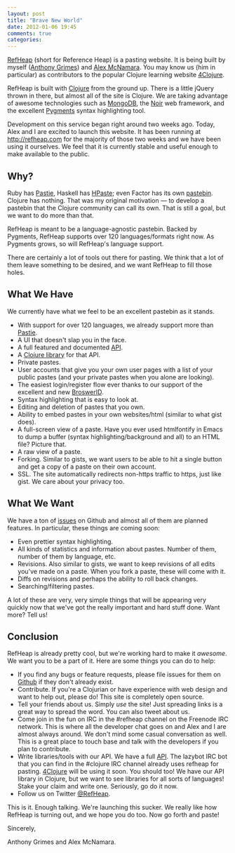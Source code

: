```yaml
---
layout: post
title: "Brave New World"
date: 2012-01-06 19:45
comments: true
categories:
---
```


[RefHeap](http://refheap.com) (short for Reference Heap) is a pasting website. It is being built by myself ([Anthony Grimes](http://github.com/Raynes)) and [Alex McNamara](http://github.com/amcnamara). You may know us (him in particular) as contributors to the popular Clojure learning website [4Clojure](http://4clojure.com).

RefHeap is built with [Clojure](http://clojure.org) from the ground up. There is a little jQuery thrown in there, but almost all of the site is Clojure. We are taking advantage of awesome technologies such as [MongoDB](http://www.mongodb.org/), the [Noir](http://webnoir.org/) web framework, and the excellent [Pygments](http://pygments.org/) syntax highlighting tool.

Development on this service began right around two weeks ago. Today, Alex and I are excited to launch this website. It has been running at <http://refheap.com> for the majority of those two weeks and we have been using it ourselves. We feel that it is currently stable and useful enough to make available to the public.

## Why?

Ruby has [Pastie](http://pastie.org), Haskell has [HPaste](http://hpaste.org); even Factor has its own [pastebin](http://paste.factorcode.org/). Clojure has nothing. That was my original motivation — to develop a pastebin that the Clojure community can call its own. That is still a goal, but we want to do more than that.

RefHeap is meant to be a language-agnostic pastebin. Backed by Pygments, RefHeap supports over 120 languages/formats right now. As Pygments grows, so will RefHeap's language support.

There are certainly a lot of tools out there for pasting. We think that a lot of them leave something to be desired, and we want RefHeap to fill those holes.

## What We Have

We currently have what we feel to be an excellent pastebin as it stands.

* With support for over 120 languages, we already support more than [Pastie](http://pastie.org).
* A UI that doesn't slap you in the face.
* A full featured and documented [API](http://refheap.com/api).
* A [Clojure library](https://github.com/Raynes/innuendo) for that API.
* Private pastes.
* User accounts that give you your own user pages with a list of your public pastes (and your private pastes when you alone are looking).
* The easiest login/register flow ever thanks to our support of the excellent and new [BroswerID](http://browserid.org).
* Syntax highlighting that is easy to look at.
* Editing and deletion of pastes that you own.
* Ability to embed pastes in your own websites/html (similar to what gist does).
* A full-screen view of a paste. Have you ever used htmlfontify in Emacs to dump a buffer (syntax highlighting/background and all) to an HTML file? Picture that.
* A raw view of a paste.
* Forking. Similar to gists, we want users to be able to hit a single button and get a copy of a paste on their own account.
* SSL. The site automatically redirects non-https traffic to https, just like gist. We care about your privacy too.

## What We Want

We have a ton of [issues](http://github.com/Raynes/refheap/issues) on Github and  almost all of them are planned features. In particular, these things are coming soon:

* Even prettier syntax highlighting.
* All kinds of statistics and information about pastes. Number of them, number of them by language, etc.
* Revisions. Also similar to gists, we want to keep revisions of all edits you've made on a paste. When you fork a paste, these will come with it.
* Diffs on revisions and perhaps the ability to roll back changes.
* Searching/filtering pastes.

A lot of these are very, very simple things that will be appearing very quickly now that we've got the really important and hard stuff done. Want more? Tell us!

## Conclusion

RefHeap is already pretty cool, but we're working hard to make it *awesome*. We want you to be a part of it. Here are some things you can do to help:

* If you find any bugs or feature requests, please file issues for them on [Github](https://github.com/Raynes/refheap/issues) if they don't already exist. 
* Contribute. If you're a Clojurian or have experience with web design and want to help out, please do! This site is completely open source.
* Tell your friends about us. Simply *use* the site! Just spreading links is a great way to spread the word. You can also tweet about us.
* Come join in the fun on IRC in the #refheap channel on the Freenode IRC network. This is where all the developer chat goes on and Alex and I are almost always around. We don't mind some casual conversation as well. This is a great place to touch base and talk with the developers if you plan to contribute.
* Write libraries/tools with our API. We have a full [API](http://refheap.com/api). The lazybot IRC bot that you can find in the #clojure IRC channel already uses refheap for pasting. [4Clojure](http://4clojure.com) will be using it soon. You should too! We have our API library in Clojure, but we want to see libraries for all sorts of languages! Stake your claim and write one. Seriously, go do it now.
* Follow us on Twitter [@RefHeap](http://twitter.com/RefHeap).

This is it. Enough talking. We're launching this sucker. We really like how RefHeap is turning out, and we hope you do too. Now go forth and paste!

Sincerely,

Anthony Grimes and Alex McNamara.
